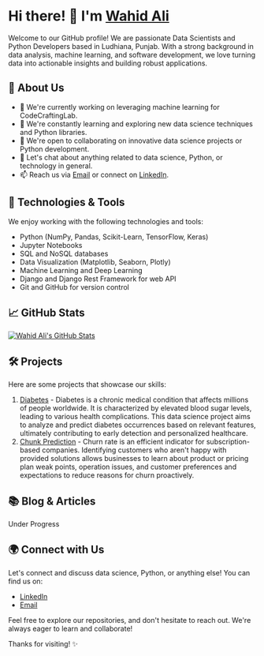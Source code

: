 # Hi there! 👋 I'm [Wahid Ali](https://github.com/w7Ali)

Welcome to our GitHub profile! We are passionate Data Scientists and Python Developers based in Ludhiana, Punjab. With a strong background in data analysis, machine learning, and software development, we love turning data into actionable insights and building robust applications.

## 🌱 About Us

- 🔭 We're currently working on leveraging machine learning for CodeCraftingLab.
- 🌱 We're constantly learning and exploring new data science techniques and Python libraries.
- 👯 We're open to collaborating on innovative data science projects or Python development.
- 💬 Let's chat about anything related to data science, Python, or technology in general.
- 📫 Reach us via [Email](mailto:mr.wahidali7c@gmail.com) or connect on [LinkedIn](https://www.linkedin.com/in/mr-wahid-ali-7c/).

## 🚀 Technologies & Tools

We enjoy working with the following technologies and tools:

- Python (NumPy, Pandas, Scikit-Learn, TensorFlow, Keras)
- Jupyter Notebooks
- SQL and NoSQL databases
- Data Visualization (Matplotlib, Seaborn, Plotly)
- Machine Learning and Deep Learning
- Django and Django Rest Framework for web API
- Git and GitHub for version control

## 📈 GitHub Stats

[![Wahid Ali's GitHub Stats](https://github-readme-stats.vercel.app/api?username=w7Ali&show_icons=true&theme=radical)](https://github.com/w7Ali)

## 🛠️ Projects

Here are some projects that showcase our skills:

1. [Diabetes](https://github.com/w7Ali/DataScience_ML/blob/main/Diabetes_Predicition/Diabetes.png) - Diabetes is a chronic medical condition that affects millions of people worldwide. It is characterized by elevated blood sugar levels, leading to various health complications. This data science project aims to analyze and predict diabetes occurrences based on relevant features, ultimately contributing to early detection and personalized healthcare.
2. [Chunk Prediction](https://github.com/w7Ali/DataScience_ML/blob/main/Customer_Chunk_Prediction/streamlit-app.gif) - Churn rate is an efficient indicator for subscription-based companies. Identifying customers who aren't happy with provided solutions allows businesses to learn about product or pricing plan weak points, operation issues, and customer preferences and expectations to reduce reasons for churn proactively.

## 📚 Blog & Articles
Under Progress

## 🌍 Connect with Us

Let's connect and discuss data science, Python, or anything else! You can find us on:

- [LinkedIn](https://www.linkedin.com/in/mr-wahid-ali-7c)
- [Email](mr.wahidali7c@gmail.com)

Feel free to explore our repositories, and don't hesitate to reach out. We're always eager to learn and collaborate!

Thanks for visiting! ✨
